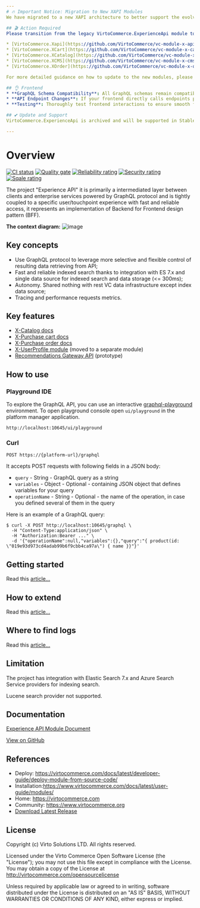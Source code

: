 ```yaml
---
# 🔥 Important Notice: Migration to New XAPI Modules
We have migrated to a new XAPI architecture to better support the evolving needs of our business API with GraphQL. The previous VirtoCommerce.ExperienceApi module has been replaced with a suite of new, more specialized modules. This change is part of our effort to simplify business API development and streamline our release cycle.

## 🎬 Action Required
Please transition from the legacy VirtoCommerce.ExperienceApi module to the new modules listed below:

* [VirtoCommerce.Xapi](https://github.com/VirtoCommerce/vc-module-x-api): Core business API module.
* [VirtoCommerce.XCart](https://github.com/VirtoCommerce/vc-module-x-cart): Handles cart-related functionalities.
* [VirtoCommerce.XCatalog](https://github.com/VirtoCommerce/vc-module-x-catalog): Manages catalog-related operations.
* [VirtoCommerce.XCMS](https://github.com/VirtoCommerce/vc-module-x-cms): Content management system integration.
* [VirtoCommerce.XOrder](https://github.com/VirtoCommerce/vc-module-x-order): Manages order processing.

For more detailed guidance on how to update to the new modules, please refer to [the update path instructions provided in the release notes](https://github.com/VirtoCommerce/vc-module-x-api).

## 👌 Frontend
* **GraphQL Schema Compatibility**: All GraphQL schemas remain compatible, so no frontend modifications are required directly due to schema changes.
* **API Endpoint Changes**: If your frontend directly calls endpoints provided by VirtoCommerce.ExperienceApi, verify and update the endpoint URLs to match the new module structure if necessary.
* **Testing**: Thoroughly test frontend interactions to ensure smooth functionality with the new backend modules.

## 💕 Update and Support
VirtoCommerce.ExperienceApi is archived and will be supported in Stable 8 and Stable 9 releases. Future developments will focus on the new VirtoCommerce.Xapi and related modules. The latest Edge release has adopted the new modules.

---
```


# Overview

[![CI status](https://github.com/VirtoCommerce/vc-module-experience-api/workflows/Module%20CI/badge.svg?branch=dev)](https://github.com/VirtoCommerce/vc-module-experience-api/actions?query=workflow%3A"Module+CI") [![Quality gate](https://sonarcloud.io/api/project_badges/measure?project=VirtoCommerce_vc-module-experience-api&metric=alert_status&branch=dev)](https://sonarcloud.io/dashboard?id=VirtoCommerce_vc-module-experience-api) [![Reliability rating](https://sonarcloud.io/api/project_badges/measure?project=VirtoCommerce_vc-module-experience-api&metric=reliability_rating&branch=dev)](https://sonarcloud.io/dashboard?id=VirtoCommerce_vc-module-experience-api) [![Security rating](https://sonarcloud.io/api/project_badges/measure?project=VirtoCommerce_vc-module-experience-api&metric=security_rating&branch=dev)](https://sonarcloud.io/dashboard?id=VirtoCommerce_vc-module-experience-api) [![Sqale rating](https://sonarcloud.io/api/project_badges/measure?project=VirtoCommerce_vc-module-experience-api&metric=sqale_rating&branch=dev)](https://sonarcloud.io/dashboard?id=VirtoCommerce_vc-module-experience-api)

The project "Experience API" it is primarily a intermediated layer between clients and enterprise  services powered by GraphQL protocol and is tightly coupled to a specific user/touchpoint  experience with fast and reliable access, it represents an implementation of Backend for Frontend design pattern (BFF).

**The context diagram:**
![image](https://user-images.githubusercontent.com/7566324/84039908-38258300-a9a2-11ea-9421-2c51462d69af.png)

## Key concepts
- Use GraphQL protocol to leverage more selective and flexible control of resulting data retrieving from API;
- Fast and reliable indexed search thanks to integration with ES 7.x  and single data source for indexed search and data storage (<= 300ms);
- Autonomy. Shared nothing with rest VC data infrastructure except index data source;
- Tracing and performance requests metrics.

## Key features
- [X-Catalog docs](./docs/x-catalog-reference.md)
- [X-Purchase cart docs](./docs/x-purchase-cart-reference.md)
- [X-Purchase order docs](./docs/x-purchase-order-reference.md)
- [X-UserProfile module](https://github.com/VirtoCommerce/vc-module-profile-experience-api) (moved to a separate module)
- [Recommendations Gateway API](./docs/gateway-api-reference.md) (prototype)

## How to use
### Playground IDE
To explore the GraphQL API, you can use an interactive  [graphql-playground](https://github.com/prisma-labs/graphql-playground) environment.
To open playground console open  `ui/playground` in the platform manager application.
```
http://localhost:10645/ui/playground
```
### Curl
```curl
POST https://{platform-url}/graphql
```
It accepts POST requests with following fields in a JSON body:
- `query` - String - GraphQL query as a string
- `variables` - Object - Optional - containing JSON object that defines variables for your query
- `operationName` - String - Optional - the name of the operation, in case you defined several of them in the query

Here is an example of a GraphQL query:
```curl
$ curl -X POST http://localhost:10645/graphql \
  -H "Content-Type:application/json" \
  -H "Authorization:Bearer ..." \
  -d '{"operationName":null,"variables":{},"query":"{ product(id: \"019e93d973cd4adab99b6f9cbb4ca97a\") { name }}"}'
```
## Getting started
Read this [article...](docs/getting-started.md)

## How to extend
Read this [article...](docs/x-api-extensions.md)

## Where to find logs
Read this [article...](docs/application-insights-integration.md)

## Limitation

The project has integration with Elastic Search 7.x and Azure Search Service providers for indexing search.

Lucene search provider not supported.
## Documentation

[Experience API Module Document](/docs/index.md)

[View on GitHub](https://github.com/VirtoCommerce/vc-module-experience-api)

## References
* Deploy: https://virtocommerce.com/docs/latest/developer-guide/deploy-module-from-source-code/
* Installation:https://www.virtocommerce.com/docs/latest/user-guide/modules/
* Home: https://virtocommerce.com
* Community: https://www.virtocommerce.org
* [Download Latest Release](https://github.com/VirtoCommerce/vc-module-experience-api/releases)

## License
Copyright (c) Virto Solutions LTD.  All rights reserved.

Licensed under the Virto Commerce Open Software License (the "License"); you
may not use this file except in compliance with the License. You may
obtain a copy of the License at http://virtocommerce.com/opensourcelicense

Unless required by applicable law or agreed to in writing, software
distributed under the License is distributed on an "AS IS" BASIS,
WITHOUT WARRANTIES OR CONDITIONS OF ANY KIND, either express or
implied.
